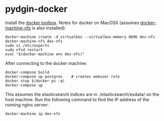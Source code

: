 # pydgin-docker

Install the [docker toolbox](https://www.docker.com/products/docker-toolbox).
Notes for docker on MacOSX (assumes [docker-machine-nfs](https://github.com/adlogix/docker-machine-nfs)
is also installed):
```
docker-machine create -d virtualbox --virtualbox-memory 8096 dev-nfs
docker-machine-nfs dev-nfs
sudo vi /etc/exports 
sudo nfsd restart
eval "$(docker-machine env dev-nfs)"
```

After connecting to the docker machine:
```
docker-compose build
docker-compose up postgres    # creates webuser role
docker stop $(docker ps -q)
docker-compose up
```

This assumes the elasticsearch indices are in ./elasticsearch/esdata/ on the host machine. Run 
the following command to find the IP address of the running nginx server:
```
docker-machine ip dev-nfs
```
